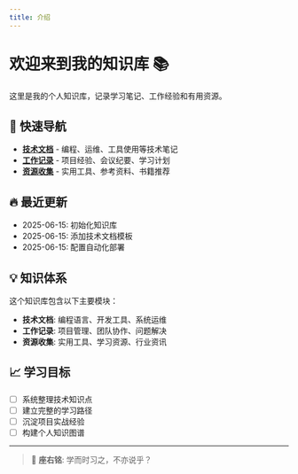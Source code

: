 ```yaml
---
title: 介绍
---
```


# 欢迎来到我的知识库 📚

这里是我的个人知识库，记录学习笔记、工作经验和有用资源。

## 🎯 快速导航

- **[技术文档](docs/tech/)** - 编程、运维、工具使用等技术笔记
- **[工作记录](docs/work/)** - 项目经验、会议纪要、学习计划  
- **[资源收集](docs/resources/)** - 实用工具、参考资料、书籍推荐

## 🔥 最近更新

- 2025-06-15: 初始化知识库
- 2025-06-15: 添加技术文档模板
- 2025-06-15: 配置自动化部署

## 💡 知识体系

这个知识库包含以下主要模块：

- **技术文档**: 编程语言、开发工具、系统运维
- **工作记录**: 项目管理、团队协作、问题解决
- **资源收集**: 实用工具、学习资源、行业资讯

## 📈 学习目标

- [ ] 系统整理技术知识点
- [ ] 建立完整的学习路径
- [ ] 沉淀项目实战经验
- [ ] 构建个人知识图谱

---

> 💭 **座右铭**: 学而时习之，不亦说乎？ 